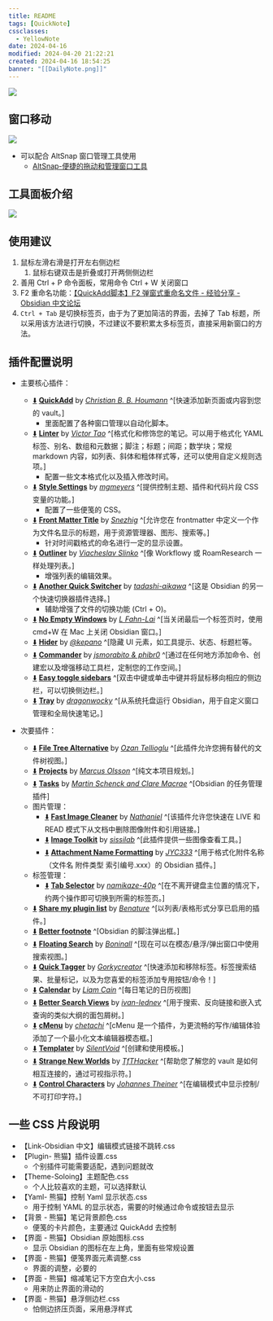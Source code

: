 ```yaml
---
title: README
tags: [QuickNote]
cssclasses:
  - YellowNote
date: 2024-04-16
modified: 2024-04-20 21:22:21
created: 2024-04-16 18:54:25
banner: "[[DailyNote.png]]"
---
```


![](assets/README_IMG-1.gif)

## 窗口移动

![](assets/README_IMG-2.png)

- 可以配合 AltSnap 窗口管理工具使用
	- [AltSnap-便捷的拖动和管理窗口工具]( https://pkmer.cn/show/20231014160307 )

## 工具面板介绍

![](assets/README_IMG-4.png)

## 使用建议

1. 鼠标左滑右滑是打开左右侧边栏
	1. 鼠标右键双击是折叠或打开两侧侧边栏
2. 善用 Ctrl + P 命令面板，常用命令 Ctrl + W 关闭窗口
3. F2 重命名功能：[【QuickAdd脚本】F2 弹窗式重命名文件 - 经验分享 - Obsidian 中文论坛](https://forum-zh.obsidian.md/t/topic/31983/2)
4. `Ctrl + Tab` 是切换标签页，由于为了更加简洁的界面，去掉了 Tab 标题，所以采用该方法进行切换，不过建议不要积累太多标签页，直接采用新窗口的方法。

## 插件配置说明

- 主要核心插件：  
	- [⬇️](obsidian://SP-install?id=quickadd&enable=true) [**QuickAdd**](https://obsidian.md/plugins?id=quickadd) by [*Christian B. B. Houmann*](https://bagerbach.com) ^[快速添加新页面或内容到您的 vault。]  
		- 里面配置了各种窗口管理以自动化脚本。  
	- [⬇️](obsidian://SP-install?id=obsidian-linter&enable=true) [**Linter**](https://obsidian.md/plugins?id=obsidian-linter) by [*Victor Tao*](https://github.com/platers) ^[格式化和修饰您的笔记。可以用于格式化 YAML 标签、别名、数组和元数据；脚注；标题；间距；数学块；常规 markdown 内容，如列表、斜体和粗体样式等，还可以使用自定义规则选项。]  
		- 配置一些文本格式化以及插入修改时间。  
	- [⬇️](obsidian://SP-install?id=obsidian-style-settings&enable=true) [**Style Settings**](https://obsidian.md/plugins?id=obsidian-style-settings) by [*mgmeyers*](https://github.com/mgmeyers/obsidian-style-settings) ^[提供控制主题、插件和代码片段 CSS 变量的功能。]  
		- 配置了一些便笺的 CSS。  
	- [⬇️](obsidian://SP-install?id=obsidian-front-matter-title-plugin&enable=true) [**Front Matter Title**](https://obsidian.md/plugins?id=obsidian-front-matter-title-plugin) by [*Snezhig*](https://github.com/snezhig) ^[允许您在 frontmatter 中定义一个作为文件名显示的标题，用于资源管理器、图形、搜索等。]  
		- 针对时间戳格式的命名进行一定的显示设置。  
	- [⬇️](obsidian://SP-install?id=obsidian-outliner&enable=true) [**Outliner**](https://obsidian.md/plugins?id=obsidian-outliner) by [*Viacheslav Slinko*](https://github.com/vslinko) ^[像 Workflowy 或 RoamResearch 一样处理列表。]  
		- 增强列表的编辑效果。  
	- [⬇️](obsidian://SP-install?id=obsidian-another-quick-switcher&enable=true) [**Another Quick Switcher**](https://obsidian.md/plugins?id=obsidian-another-quick-switcher) by [*tadashi-aikawa*](https://github.com/tadashi-aikawa) ^[这是 Obsidian 的另一个快速切换器插件选择。]  
		- 辅助增强了文件的切换功能 (Ctrl + O)。  
	- [⬇️](obsidian://SP-install?id=no-empty-windows&enable=true) [**No Empty Windows**](https://obsidian.md/plugins?id=no-empty-windows) by [*L Fahn-Lai*](https://github.com/popscallion/) ^[当关闭最后一个标签页时，使用 cmd+W 在 Mac 上关闭 Obsidian 窗口。]  
	- [⬇️](obsidian://SP-install?id=obsidian-hider&enable=true) [**Hider**](https://obsidian.md/plugins?id=obsidian-hider) by [*@kepano*](https://www.twitter.com/kepano) ^[隐藏 UI 元素，如工具提示、状态、标题栏等。  
	- [⬇️](obsidian://SP-install?id=cmdr&enable=true) [**Commander**](https://obsidian.md/plugins?id=cmdr) by [*jsmorabito & phibr0*](https://github.com/phibr0) ^[通过在任何地方添加命令、创建宏以及增强移动工具栏，定制您的工作空间。]  
	- [⬇️](obsidian://SP-install?id=easy-toggle-sidebars&enable=true) [**Easy toggle sidebars**](https://obsidian.md/plugins?id=easy-toggle-sidebars) ^[双击中键或单击中键并将鼠标移向相应的侧边栏，可以切换侧边栏。]  
	- [⬇️](obsidian://SP-install?id=tray&enable=true) [**Tray**](https://obsidian.md/plugins?id=tray) by [*dragonwocky*](https://dragonwocky.me/) ^[从系统托盘运行 Obsidian，用于自定义窗口管理和全局快速笔记。]

- 次要插件：
	- [⬇️](obsidian://SP-install?id=file-tree-alternative&enable=true) [**File Tree Alternative**](https://obsidian.md/plugins?id=file-tree-alternative) by [*Ozan Tellioglu*](https://www.ozan.pl) ^[此插件允许您拥有替代的文件树视图。]
	- [⬇️](obsidian://SP-install?id=obsidian-projects&enable=true) [**Projects**](https://obsidian.md/plugins?id=obsidian-projects) by [*Marcus Olsson*](https://marcus.se.net) ^[纯文本项目规划。]
	- [⬇️](obsidian://SP-install?id=obsidian-tasks-plugin&enable=true) [**Tasks**](https://obsidian.md/plugins?id=obsidian-tasks-plugin) by [*Martin Schenck and Clare Macrae*](https://github.com/obsidian-tasks-group) ^[Obsidian 的任务管理插件]
	- 图片管理：
		- [⬇️](obsidian://SP-install?id=nl-fast-image-cleaner&enable=true) [**Fast Image Cleaner**](https://obsidian.md/plugins?id=nl-fast-image-cleaner) by [*Nathaniel*](https://github.com/martinniee/) ^[该插件允许您快速在 LIVE 和 READ 模式下从文档中删除图像附件和引用链接。]
		- [⬇️](obsidian://SP-install?id=obsidian-image-toolkit&enable=true) [**Image Toolkit**](https://obsidian.md/plugins?id=obsidian-image-toolkit) by [*sissilab*](https://github.com/sissilab) ^[此插件提供一些图像查看工具。]
		- [⬇️](obsidian://SP-install?id=obsidian-attachment-name-formatting&enable=true) [**Attachment Name Formatting**](https://obsidian.md/plugins?id=obsidian-attachment-name-formatting) by [*JYC333*](https://github.com/JYC333/obsidian-attachment-name-formatting) ^[用于格式化附件名称（文件名 附件类型 索引编号.xxx）的 Obsidian 插件。]
	- 标签管理：
		- [⬇️](obsidian://SP-install?id=tab-selector&enable=true) [**Tab Selector**](https://obsidian.md/plugins?id=tab-selector) by [*namikaze-40p*](https://github.com/namikaze-40p) ^[在不离开键盘主位置的情况下，约两个操作即可切换到所需的标签页。]
	- [⬇️](obsidian://SP-install?id=share-my-plugin-list&enable=true) [**Share my plugin list**](https://obsidian.md/plugins?id=share-my-plugin-list) by [*Benature*](https://github.com/Benature) ^[以列表/表格形式分享已启用的插件。]
	- [⬇️](obsidian://SP-install?id=better-fn&enable=true) [**Better footnote**](https://obsidian.md/plugins?id=better-fn) ^[Obsidian 的脚注弹出框。]
	- [⬇️](obsidian://SP-install?id=float-search&enable=true) [**Floating Search**](https://obsidian.md/plugins?id=float-search) by [*Boninall*](https://github.com/Quorafind) ^[现在可以在模态/悬浮/弹出窗口中使用搜索视图。]
	- [⬇️](obsidian://SP-install?id=quick-tagger&enable=true) [**Quick Tagger**](https://obsidian.md/plugins?id=quick-tagger) by [*Gorkycreator*](https://warneranimation.com/) ^[快速添加和移除标签。标签搜索结果、批量标记，以及为您喜爱的标签添加专用按钮/命令！]
	- [⬇️](obsidian://SP-install?id=calendar&enable=true) [**Calendar**](https://obsidian.md/plugins?id=calendar) by [*Liam Cain*](https://github.com/liamcain/) ^[每日笔记的日历视图]
	- [⬇️](obsidian://SP-install?id=better-search-views&enable=true) [**Better Search Views**](https://obsidian.md/plugins?id=better-search-views) by [*ivan-lednev*](https://github.com/ivan-lednev) ^[用于搜索、反向链接和嵌入式查询的类似大纲的面包屑树。]
	- [⬇️](obsidian://SP-install?id=cmenu-plugin&enable=true) [**cMenu**](https://obsidian.md/plugins?id=cmenu-plugin) by [*chetachi*](https://github.com/chetachiezikeuzor) ^[cMenu 是一个插件，为更流畅的写作/编辑体验添加了一个最小化文本编辑器模态框。]
	- [⬇️](obsidian://SP-install?id=templater-obsidian&enable=true) [**Templater**](https://obsidian.md/plugins?id=templater-obsidian) by [*SilentVoid*](https://github.com/SilentVoid13) ^[创建和使用模板。]
	- [⬇️](obsidian://SP-install?id=obsidian42-strange-new-worlds&enable=true) [**Strange New Worlds**](https://obsidian.md/plugins?id=obsidian42-strange-new-worlds) by [*TfTHacker*](https://twitter.com/TfTHacker) ^[帮助您了解您的 vault 是如何相互连接的，通过可视指示符。]
	- [⬇️](obsidian://SP-install?id=control-characters&enable=true) [**Control Characters**](https://obsidian.md/plugins?id=control-characters) by [*Johannes Theiner*](https://github.com/joethei) ^[在编辑模式中显示控制/不可打印字符。]

## 一些 CSS 片段说明

- 【Link-Obsidian 中文】编辑模式链接不跳转.css
- 【Plugin- 熊猫】插件设置.css
	- 个别插件可能需要适配，遇到问题就改
- 【Theme-Soloing】主题配色.css
	- 个人比较喜欢的主题，可以选择默认
- 【Yaml- 熊猫】控制 Yaml 显示状态.css
	- 用于控制 YAML 的显示状态，需要的时候通过命令或按钮去显示
- 【背景 - 熊猫】笔记背景颜色.css
	- 便笺的卡片颜色，主要通过 QuickAdd 去控制
- 【界面 - 熊猫】Obsidian 原始图标.css
	- 显示 Obsidian 的图标在左上角，里面有些常规设置
- 【界面 - 熊猫】便笺界面元素调整.css
	- 界面的调整，必要的
- 【界面 - 熊猫】缩减笔记下方空白大小.css
	- 用来防止界面的滑动的
- 【界面 - 熊猫】悬浮侧边栏.css
	- 怕侧边挤压页面，采用悬浮样式
